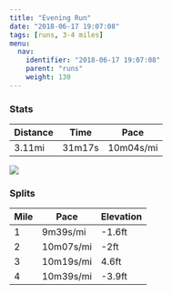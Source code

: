 ```yaml
---
title: "Evening Run"
date: "2018-06-17 19:07:08"
tags: [runs, 3-4 miles]
menu:
  nav:
    identifier: "2018-06-17 19:07:08"
    parent: "runs"
    weight: 130
---
```


### Stats

| Distance | Time | Pace |
|----------|------|------|
|3.11mi|31m17s|10m04s/mi|

<img src='https://maps.googleapis.com/maps/api/staticmap?maptype=roadmap&path=enc:kwjeIbeyLw@oChDtFkAnBh@zDjFhM~JtFzI~O|FfR~Gxh@o@{Aj@jl@eAvN`AaUg@qe@j@xAqFy`@wHyZyJsPwDQaDoDyEuNq@yKwAiAhAlBy@tA&key=AIzaSyC1MId7bFpkLXNAaYhBSTb8jLyiSqzbDtM&size=800x800&markers=color:yellow|label:S|53.47206,-2.26402&markers=color:green|label:F|53.47222,-2.2645100000000005'>

### Splits

| Mile | Pace | Elevation |
|------|------|-----------|
|1|9m39s/mi|-1.6ft|
|2|10m07s/mi|-2ft|
|3|10m19s/mi|4.6ft|
|4|10m39s/mi|-3.9ft|
